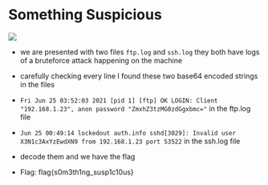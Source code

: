 # Something Suspicious

![](https://i.imgur.com/oXJ6Jhq.png)

- we are presented with two files `ftp.log` and `ssh.log` they both have logs of a bruteforce attack happening on the machine

- carefully checking every line I found these two base64 encoded strings in the files
- `Fri Jun 25 03:52:03 2021 [pid 1] [ftp] OK LOGIN: Client "192.168.1.23", anon password "ZmxhZ3tzMG0zdGgxbmc="` in the ftp.log file
- `Jun 25 00:49:14 lockedout auth.info sshd[3029]: Invalid user X3N1c3AxYzEwdXN9 from 192.168.1.23 port 53522` in the ssh.log file
- decode them and we have the flag

- Flag: flag{s0m3th1ng_susp1c10us}